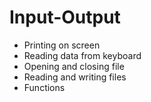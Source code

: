 # Input-Output
- Printing on screen
- Reading data from keyboard
- Opening and closing file
- Reading and writing files
- Functions
